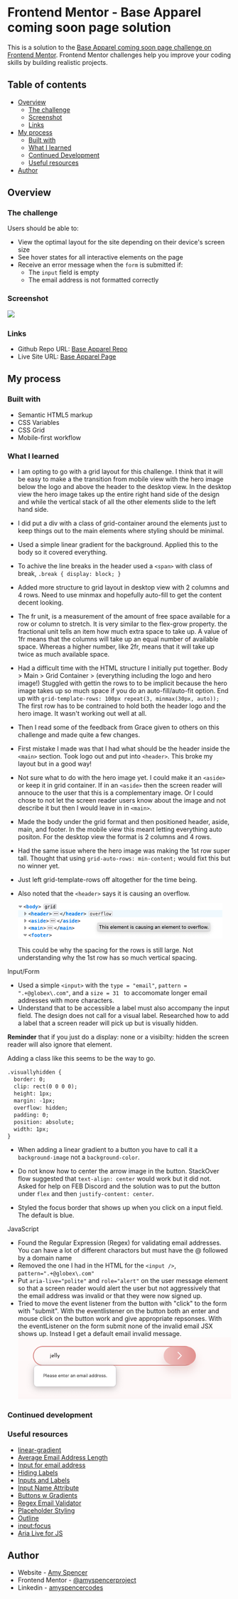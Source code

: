 # Frontend Mentor - Base Apparel coming soon page solution

This is a solution to the [Base Apparel coming soon page challenge on Frontend Mentor](https://www.frontendmentor.io/challenges/base-apparel-coming-soon-page-5d46b47f8db8a7063f9331a0). Frontend Mentor challenges help you improve your coding skills by building realistic projects.

## Table of contents

- [Overview](#overview)
  - [The challenge](#the-challenge)
  - [Screenshot](#screenshot)
  - [Links](#links)
- [My process](#my-process)
  - [Built with](#built-with)
  - [What I learned](#what-i-learned)
  - [Continued Development](#continued-development)
  - [Useful resources](#useful-resources)
- [Author](#author)

## Overview

### The challenge

Users should be able to:

- View the optimal layout for the site depending on their device's screen size
- See hover states for all interactive elements on the page
- Receive an error message when the `form` is submitted if:
  - The `input` field is empty
  - The email address is not formatted correctly

### Screenshot

![](./screenshot.jpg)

### Links

- Github Repo URL: [Base Apparel Repo](https://github.com/amyspencerproject/base-apparel)
- Live Site URL: [Base Apparel Page](https://amyspencerproject.github.io/base-apparel/)

## My process

### Built with

- Semantic HTML5 markup
- CSS Variables
- CSS Grid
- Mobile-first workflow

### What I learned

- I am opting to go with a grid layout for this challenge. I think that it will be easy to make a the transition from mobile view with the hero image below the logo and above the header to the desktop view. In the desktop view the hero image takes up the entire right hand side of the design and while the vertical stack of all the other elements slide to the left hand side.
- I did put a div with a class of grid-container around the elements just to keep things out to the main elements where styling should be minimal.
- Used a simple linear gradient for the background. Applied this to the body so it covered everything.
- To achive the line breaks in the header used a `<span>` with class of break, `.break { display: block; }`
- Added more structure to grid layout in desktop view with 2 columns and 4 rows. Need to use minmax and hopefully auto-fill to get the content decent looking.
- The fr unit, is a measurement of the amount of free space available for a row or column to stretch. It is very similar to the flex-grow property. the fractional unit tells an item how much extra space to take up. A value of 1fr means that the columns will take up an equal number of available space. Whereas a higher number, like 2fr, means that it will take up twice as much available space.
- Had a difficult time with the HTML structure I initially put together. Body > Main > Grid Container > (everything including the logo and hero image!) Stuggled with gettin the rows to to be implicit because the hero image takes up so much space if you do an auto-fill/auto-fit option. End up with `grid-template-rows: 100px repeat(3, minmax(30px, auto));` The first row has to be contrained to hold both the header logo and the hero image. It wasn't working out well at all.
- Then I read some of the feedback from Grace given to others on this challenge and made quite a few changes.
- First mistake I made was that I had what should be the header inside the `<main>` section. Took logo out and put into `<header>`. This broke my layout but in a good way!
- Not sure what to do with the hero image yet. I could make it an `<aside>` or keep it in grid container. If in an `<aside>` then the screen reader will annouce to the user that this is a complementary image. Or I could chose to not let the screen reader users know about the image and not describe it but then I would leave in in `<main>`.
- Made the body under the grid format and then positioned header, aside, main, and footer. In the mobile view this meant letting everything auto positon. For the desktop view the format is 2 columns and 4 rows.
- Had the same issue where the hero image was making the 1st row super tall. Thought that using `grid-auto-rows: min-content;` would fixt this but no winner yet.
- Just left grid-template-rows off altogether for the time being.
- Also noted that the `<header>` says it is causing an overflow.

  ![](./Screenshot%20header%20overflow.png)

  This could be why the spacing for the rows is still large. Not understanding why the 1st row has so much vertical spacing.

Input/Form

- Used a simple `<input>` with the `type = "email"`, `pattern = ".+@globex\.com"`, and a `size = 31 ` to accomomate longer email addresses with more characters.
- Understand that to be accessible a label must also accompany the input field. The design does not call for a visual label. Researched how to add a label that a screen reader will pick up but is visually hidden.

**Reminder** that if you just do a display: none or a visibilty: hidden the screen reader will also ignore that element.

Adding a class like this seems to be the way to go.

```
.visuallyhidden {
  border: 0;
  clip: rect(0 0 0 0);
  height: 1px;
  margin: -1px;
  overflow: hidden;
  padding: 0;
  position: absolute;
  width: 1px;
}
```

- When adding a linear gradient to a button you have to call it a `background-image` not a `background-color`.
- Do not know how to center the arrow image in the button. StackOver flow suggested that `text-align: center` would work but it did not. Asked for help on FEB Discord and the solution was to put the button under `flex` and then `justify-content: center`.

- Styled the focus border that shows up when you click on a input field. The default is blue.

JavaScript

- Found the Regular Expression (Regex) for validating email addresses. You can have a lot of different charactors but must have the @ followed by a domain name
- Removed the one I had in the HTML for the `<input />`, `pattern=".+@globex\.com"`
- Put `aria-live="polite"` and `role="alert"` on the user message element so that a screen reader would alert the user but not aggressively that the email address was invalid or that they were now signed up.
- Tried to move the event listener from the button with "click" to the form with "submit". With the eventlistener on the button both an enter and mouse click on the button work and give appropriate repsonses. With the eventListener on the form submit none of the invalid email JSX shows up. Instead I get a default email invalid message.
  ![](./Screenshot%20EventListener%20Submit.png)

### Continued development

### Useful resources

- [linear-gradient](https://developer.mozilla.org/en-US/docs/Web/CSS/gradient/linear-gradient)
- [Average Email Address Length](https://www.atdata.com/blog/long-email-addresses#:~:text=So%20over%20the%20last%20few,show%20at%20least%2031%20characters.)
- [Input for email address](https://developer.mozilla.org/en-US/docs/Web/HTML/Element/input/email)
- [Hiding Labels](https://www.w3.org/WAI/tutorials/forms/labels/#hiding-the-label-element)
- [Inputs and Labels](https://css-tricks.com/html-inputs-and-labels-a-love-story/)
- [Input Name Attribute](https://www.w3schools.com/tags/att_input_name.asp)
- [Buttons w Gradients](https://html-online.com/articles/gradient-background-buttons-css-html/)
- [Regex Email Validator](https://www.w3resource.com/javascript/form/email-validation.php)
- [Placeholder Styling](https://developer.mozilla.org/en-US/docs/Web/CSS/::placeholder)
- [Outline](https://developer.mozilla.org/en-US/docs/Web/CSS/outline)
- [input:focus](https://developer.mozilla.org/en-US/docs/Web/CSS/:focus)
- [Aria Live for JS](https://developer.mozilla.org/en-US/docs/Web/Accessibility/ARIA/ARIA_Live_Regions)

## Author

- Website - [Amy Spencer](https://spencerproject.com/)
- Frontend Mentor - [@amyspencerproject](https://www.frontendmentor.io/profile/amyspencerproject)
- Linkedin - [amyspencercodes](https://www.linkedin.com/in/amyspencercodes/)
